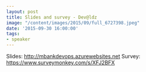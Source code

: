 ```yaml
---
layout: post
title: Slides and survey - Dev@ldz
image: "/content/images/2015/09/full_6727398.jpeg"
date: '2015-09-30 16:00:00'
tags:
- speaker
---
```


Slides: http://mbankdevops.azurewebsites.net
Survey: https://www.surveymonkey.com/s/XFJ2BFX